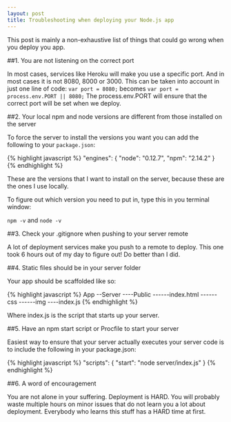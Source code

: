 ```yaml
---
layout: post
title: Troubleshooting when deploying your Node.js app
---
```

This post is mainly a  non-exhaustive list of things that could go wrong when you deploy you app.

##1. You are not listening on the correct port 

In most cases, services like Heroku will make you use a specific port. And in most cases it is
not 8080, 8000 or 3000. This can be taken into account in just one line of code: 
`var port = 8080;`
becomes
`var port = process.env.PORT || 8080;`
The process.env.PORT will ensure that the correct port will be set when we deploy. 

##2. Your local npm and node versions are different from those installed on the server

To force the server to install the versions you want you can add the following to your `package.json`: 

{% highlight javascript %}
"engines": {
    "node": "0.12.7",
    "npm": "2.14.2"
  }
{% endhighlight %}

These are the versions that I want to install on the server, because these are the ones I use locally. 

To figure out which version you need to put in, type this in you terminal window: 

`npm -v` and `node -v`

##3. Check your .gitignore when pushing to your server remote

A lot of deployment services make you push to a remote to deploy. This one took 6 hours out of my day to figure out! Do better than I did.

##4. Static files should be in your server folder

Your app should be scaffolded like so: 

{% highlight javascript %}
App
--Server
----Public
------index.html
------css
------img
----index.js
{% endhighlight %}

Where index.js is the script that starts up your server. 

##5. Have an npm start script or Procfile to start your server 

Easiest way to ensure that your server actually executes your server code is to include the following in your package.json: 

{% highlight javascript %}
"scripts": {
  "start": "node server/index.js" 
  }
{% endhighlight %}

##6. A word of encouragement

You are not alone in your suffering. Deployment is HARD. You will probably waste multiple hours on minor issues that do not learn you a lot about deployment. Everybody who learns this stuff has a HARD time at first. 







